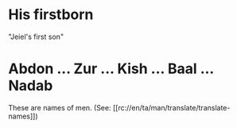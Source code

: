 # His firstborn

"Jeiel's first son"

# Abdon ... Zur ... Kish ... Baal ... Nadab

These are names of men. (See: [[rc://en/ta/man/translate/translate-names]])
